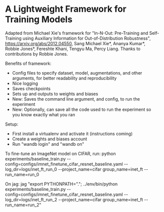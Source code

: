 
# A Lightweight Framework for Training Models

Adapted from Michael Xie's framework for "In-N-Out: Pre-Training and Self-Training using Auxiliary Information for Out-of-Distribution Robustness", 
https://arxiv.org/abs/2012.04550, Sang Michael Xie*, Ananya Kumar*, Robbie Jones*, Fereshte Khani, Tengyu Ma, Percy Liang. Thanks to contributions by Robbie Jones.

Benefits of framework:
- Config files to specify dataset, model, augmentations, and other arguments, for better readability and reproducibility
- Nice logging
- Saves checkpoints
- Sets up and outputs to weights and biases
- New: Saves the command line argument, and config, to run the experiment
- New: Optionally, can save all the code used to run the experiment so you know exactly what you ran

Setup:
- First install a virtualenv and activate it (instructions coming)
- Create a weights and biases account
- Run "wandb login" and "wandb on"

To fine-tune an ImageNet model on CIFAR, run:
python experiments/baseline_train.py --config=configs/imnet_finetune_cifar_resnet_baseline.yaml --log_dir=logs/inet_ft_run_0 --project_name=cifar group_name=inet_ft --run_name=run_0

On jag:
jag "export PYTHONPATH="."; ../env/bin/python experiments/baseline_train.py --config=configs/imnet_finetune_cifar_resnet_baseline.yaml --log_dir=logs/inet_ft_run_2 --project_name=cifar group_name=inet_ft --run_name=run_2"
